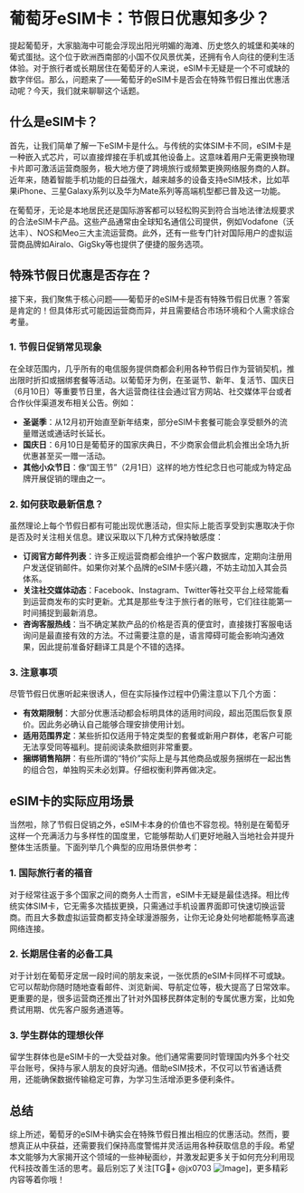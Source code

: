 # 葡萄牙eSIM卡：节假日优惠知多少？

提起葡萄牙，大家脑海中可能会浮现出阳光明媚的海滩、历史悠久的城堡和美味的葡式蛋挞。这个位于欧洲西南部的小国不仅风景优美，还拥有令人向往的便利生活体验。对于旅行者或长期居住在葡萄牙的人来说，eSIM卡无疑是一个不可或缺的数字伴侣。那么，问题来了——葡萄牙的eSIM卡是否会在特殊节假日推出优惠活动呢？今天，我们就来聊聊这个话题。

## 什么是eSIM卡？

首先，让我们简单了解一下eSIM卡是什么。与传统的实体SIM卡不同，eSIM卡是一种嵌入式芯片，可以直接焊接在手机或其他设备上。这意味着用户无需更换物理卡片即可激活运营商服务，极大地方便了跨境旅行或频繁更换网络服务商的人群。近年来，随着智能手机功能的日益强大，越来越多的设备支持eSIM技术，比如苹果iPhone、三星Galaxy系列以及华为Mate系列等高端机型都已普及这一功能。

在葡萄牙，无论是本地居民还是国际游客都可以轻松购买到符合当地法律法规要求的合法eSIM卡产品。这些产品通常由全球知名通信公司提供，例如Vodafone（沃达丰）、NOS和Meo三大主流运营商。此外，还有一些专门针对国际用户的虚拟运营商品牌如Airalo、GigSky等也提供了便捷的服务选项。

## 特殊节假日优惠是否存在？

接下来，我们聚焦于核心问题——葡萄牙的eSIM卡是否有特殊节假日优惠？答案是肯定的！但具体形式可能因运营商而异，并且需要结合市场环境和个人需求综合考量。

### 1. 节假日促销常见现象

在全球范围内，几乎所有的电信服务提供商都会利用各种节假日作为营销契机，推出限时折扣或捆绑套餐等活动。以葡萄牙为例，在圣诞节、新年、复活节、国庆日（6月10日）等重要节日里，各大运营商往往会通过官方网站、社交媒体平台或者合作伙伴渠道发布相关公告。例如：

- **圣诞季**：从12月初开始直至新年结束，部分eSIM卡套餐可能会享受额外的流量赠送或通话时长延长。
- **国庆日**：6月10日是葡萄牙的国家庆典日，不少商家会借此机会推出全场九折优惠甚至买一赠一活动。
- **其他小众节日**：像“国王节”（2月1日）这样的地方性纪念日也可能成为特定品牌开展促销的理由之一。

### 2. 如何获取最新信息？

虽然理论上每个节假日都有可能出现优惠活动，但实际上能否享受到实惠取决于你是否及时关注相关信息。建议采取以下几种方式保持敏感度：

- **订阅官方邮件列表**：许多正规运营商都会维护一个客户数据库，定期向注册用户发送促销邮件。如果你对某个品牌的eSIM卡感兴趣，不妨主动加入其会员体系。
- **关注社交媒体动态**：Facebook、Instagram、Twitter等社交平台上经常能看到运营商发布的实时更新。尤其是那些专注于旅行者的账号，它们往往能第一时间捕捉到最新消息。
- **咨询客服热线**：当不确定某款产品的价格是否真的便宜时，直接拨打客服电话询问是最直接有效的方法。不过需要注意的是，语言障碍可能会影响沟通效果，因此提前准备好翻译工具是个不错的选择。

### 3. 注意事项

尽管节假日优惠听起来很诱人，但在实际操作过程中仍需注意以下几个方面：

- **有效期限制**：大部分优惠活动都会标明具体的适用时间段，超出范围后恢复原价。因此务必确认自己能够合理安排使用计划。
- **适用范围界定**：某些折扣仅适用于特定类型的套餐或新用户群体，老客户可能无法享受同等福利。提前阅读条款细则非常重要。
- **捆绑销售陷阱**：有些所谓的“特价”实际上是与其他商品或服务捆绑在一起出售的组合包，单独购买未必划算。仔细权衡利弊再做决定。

## eSIM卡的实际应用场景

当然啦，除了节假日促销之外，eSIM卡本身的价值也不容忽视。特别是在葡萄牙这样一个充满活力与多样性的国度里，它能够帮助人们更好地融入当地社会并提升整体生活质量。下面列举几个典型的应用场景供参考：

### 1. 国际旅行者的福音

对于经常往返于多个国家之间的商务人士而言，eSIM卡无疑是最佳选择。相比传统实体SIM卡，它无需多次插拔更换，只需通过手机设置界面即可快速切换运营商。而且大多数虚拟运营商都支持全球漫游服务，让你无论身处何地都能畅享高速网络连接。

### 2. 长期居住者的必备工具

对于计划在葡萄牙定居一段时间的朋友来说，一张优质的eSIM卡同样不可或缺。它可以帮助你随时随地查看邮件、浏览新闻、导航定位等，极大提高了日常效率。更重要的是，很多运营商还推出了针对外国移民群体定制的专属优惠方案，比如免费试用期、优先客户服务通道等。

### 3. 学生群体的理想伙伴

留学生群体也是eSIM卡的一大受益对象。他们通常需要同时管理国内外多个社交平台账号，保持与家人朋友的良好沟通。借助eSIM技术，不仅可以节省通话费用，还能确保数据传输稳定可靠，为学习生活增添更多便利条件。

## 总结

综上所述，葡萄牙的eSIM卡确实会在特殊节假日推出相应的优惠活动。然而，要想真正从中获益，还需要我们保持高度警惕并灵活运用各种获取信息的手段。希望本文能够为大家揭开这个领域的一些神秘面纱，并激发起更多关于如何充分利用现代科技改善生活的思考。最后别忘了关注[TG💪+ @jx0703 ![Image](https://github.com/user-attachments/assets/dbca1d08-cadb-493c-b0ec-ad6f7a83f270)]，更多精彩内容等着你哦！